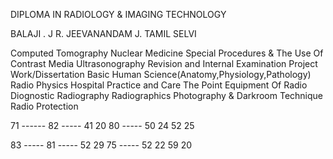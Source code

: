 DIPLOMA IN RADIOLOGY & IMAGING TECHNOLOGY

BALAJI . J
R. JEEVANANDAM
J. TAMIL SELVI


Computed Tomography
Nuclear Medicine
Special Procedures & The Use Of Contrast Media
Ultrasonography
Revision and Internal Examination
Project Work/Dissertation
Basic Human Science(Anatomy,Physiology,Pathology)
Radio Physics
Hospital Practice and Care The Point
Equipment Of Radio Diognostic Radiography
Radiographics Photography & Darkroom Technique
Radio Protection


71	    ------
82	    -----
41	      20
80	    -----
50	      24
52	      25

83	    -----
81	    -----
52	      29
75	    -----
52	      22
59	      20